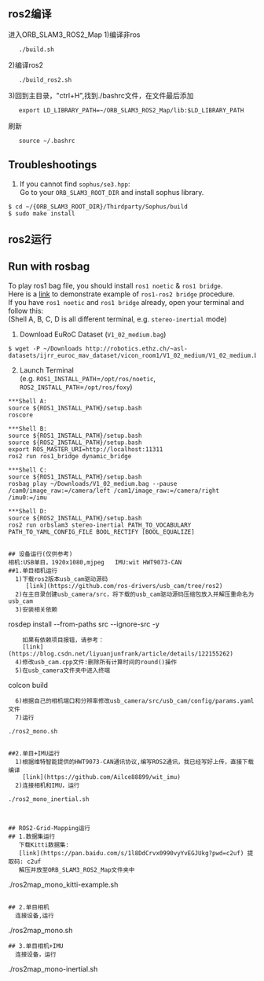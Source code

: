## ros2编译
进入ORB_SLAM3_ROS2_Map
1)编译非ros
```
   ./build.sh
```
2)编译ros2
```
   ./build_ros2.sh
```
3)回到主目录，"ctrl+H",找到./bashrc文件，在文件最后添加
```
   export LD_LIBRARY_PATH=~/ORB_SLAM3_ROS2_Map/lib:$LD_LIBRARY_PATH
```
刷新
```
   source ~/.bashrc
```

## Troubleshootings
1. If you cannot find `sophus/se3.hpp`:  
Go to your `ORB_SLAM3_ROOT_DIR` and install sophus library.
```
$ cd ~/{ORB_SLAM3_ROOT_DIR}/Thirdparty/Sophus/build
$ sudo make install
```


## ros2运行
## Run with rosbag
To play ros1 bag file, you should install `ros1 noetic` & `ros1 bridge`.  
Here is a [link](https://www.theconstructsim.com/ros2-qa-217-how-to-mix-ros1-and-ros2-packages/) to demonstrate example of `ros1-ros2 bridge` procedure.  
If you have `ros1 noetic` and `ros1 bridge` already, open your terminal and follow this:  
(Shell A, B, C, D is all different terminal, e.g. `stereo-inertial` mode)
1. Download EuRoC Dataset (`V1_02_medium.bag`)
```
$ wget -P ~/Downloads http://robotics.ethz.ch/~asl-datasets/ijrr_euroc_mav_dataset/vicon_room1/V1_02_medium/V1_02_medium.bag
```  

2. Launch Terminal  
(e.g. `ROS1_INSTALL_PATH`=`/opt/ros/noetic`, `ROS2_INSTALL_PATH`=`/opt/ros/foxy`)
```
***Shell A:
source ${ROS1_INSTALL_PATH}/setup.bash
roscore

***Shell B:
source ${ROS1_INSTALL_PATH}/setup.bash
source ${ROS2_INSTALL_PATH}/setup.bash
export ROS_MASTER_URI=http://localhost:11311
ros2 run ros1_bridge dynamic_bridge

***Shell C:
source ${ROS1_INSTALL_PATH}/setup.bash
rosbag play ~/Downloads/V1_02_medium.bag --pause /cam0/image_raw:=/camera/left /cam1/image_raw:=/camera/right /imu0:=/imu

***Shell D:
source ${ROS2_INSTALL_PATH}/setup.bash
ros2 run orbslam3 stereo-inertial PATH_TO_VOCABULARY PATH_TO_YAML_CONFIG_FILE BOOL_RECTIFY [BOOL_EQUALIZE]


## 设备运行(仅供参考)
相机:USB单目，1920x1080,mjpeg   IMU:wit HWT9073-CAN
##1.单目相机运行
  1)下载ros2版本usb_cam驱动源码
     [link](https://github.com/ros-drivers/usb_cam/tree/ros2)
  2)在主目录创建usb_camera/src，将下载的usb_cam驱动源码压缩包放入并解压重命名为usb_cam
  3)安装相关依赖
```
  rosdep install --from-paths src --ignore-src -y
```
    如果有依赖项目报错，请参考：
    [link](https://blog.csdn.net/liyuanjunfrank/article/details/122155262)
  4)修改usb_cam.cpp文件:删除所有计算时间的round()操作
  5)在usb_camera文件夹中进入终端
```
  colcon build
```
  6)根据自己的相机端口和分辨率修改usb_camera/src/usb_cam/config/params.yaml文件
  7)运行
```
    ./ros2_mono.sh
```

##2.单目+IMU运行
  1)根据维特智能提供的HWT9073-CAN通讯协议,编写ROS2通讯，我已经写好上传，直接下载编译
    [link](https://github.com/Ailce88899/wit_imu)
  2)连接相机和IMU，运行
```
    ./ros2_mono_inertial.sh
```


## ROS2-Grid-Mapping运行
## 1.数据集运行
   下载Kitti数据集:
   [link](https://pan.baidu.com/s/1l8DdCrvx0990vyYvEGJUkg?pwd=c2uf) 提取码: c2uf 
   解压并放至ORB_SLAM3_ROS2_Map文件夹中
```
   ./ros2map_mono_kitti-example.sh
```

## 2.单目相机
  连接设备,运行
```
  ./ros2map_mono.sh
```
## 3.单目相机+IMU
  连接设备，运行
```
  ./ros2map_mono-inertial.sh
```
  

